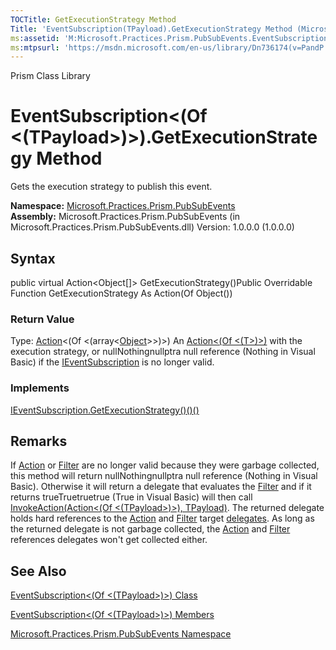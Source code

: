 ```yaml
---
TOCTitle: GetExecutionStrategy Method
Title: 'EventSubscription(TPayload).GetExecutionStrategy Method (Microsoft.Practices.Prism.PubSubEvents)'
ms:assetid: 'M:Microsoft.Practices.Prism.PubSubEvents.EventSubscription\`1.GetExecutionStrategy'
ms:mtpsurl: 'https://msdn.microsoft.com/en-us/library/Dn736174(v=PandP.50)'
---
```


Prism Class Library

EventSubscription&lt;(Of &lt;(TPayload&gt;)&gt;).GetExecutionStrategy Method
================================================================================

Gets the execution strategy to publish this event.

**Namespace:** [Microsoft.Practices.Prism.PubSubEvents](https://msdn.microsoft.com/n:microsoft.practices.prism.pubsubevents)
**Assembly:** Microsoft.Practices.Prism.PubSubEvents (in Microsoft.Practices.Prism.PubSubEvents.dll) Version: 1.0.0.0 (1.0.0.0)

## Syntax


<span id="syntaxToggle"></span>public virtual Action&lt;Object[]&gt; GetExecutionStrategy()Public Overridable Function GetExecutionStrategy As Action(Of Object())
### Return Value

Type: [Action](http://msdn2.microsoft.com/en-us/library/018hxwa8)&lt;(Of &lt;(array&lt;[Object](http://msdn2.microsoft.com/en-us/library/e5kfa45b)&gt;&gt;)&gt;)
An [Action&lt;(Of &lt;(T&gt;)&gt;)](http://msdn2.microsoft.com/en-us/library/018hxwa8) with the execution strategy, or nullNothingnullptra null reference (Nothing in Visual Basic) if the [IEventSubscription](https://msdn.microsoft.com/t:microsoft.practices.prism.pubsubevents.ieventsubscription) is no longer valid.
### Implements

[IEventSubscription.GetExecutionStrategy()()()](https://msdn.microsoft.com/m:microsoft.practices.prism.pubsubevents.ieventsubscription.getexecutionstrategy)

Remarks
-------

<span id="remarksToggle"></span> If [Action](https://msdn.microsoft.com/p:microsoft.practices.prism.pubsubevents.eventsubscription%601.action) or [Filter](https://msdn.microsoft.com/p:microsoft.practices.prism.pubsubevents.eventsubscription%601.filter) are no longer valid because they were garbage collected, this method will return nullNothingnullptra null reference (Nothing in Visual Basic). Otherwise it will return a delegate that evaluates the [Filter](https://msdn.microsoft.com/p:microsoft.practices.prism.pubsubevents.eventsubscription%601.filter) and if it returns trueTruetruetrue (True in Visual Basic) will then call [InvokeAction(Action&lt;(Of &lt;(TPayload&gt;)&gt;), TPayload)](https://msdn.microsoft.com/m:microsoft.practices.prism.pubsubevents.eventsubscription%601.invokeaction(system.action%7b%600%7d%2c%600)). The returned delegate holds hard references to the [Action](https://msdn.microsoft.com/p:microsoft.practices.prism.pubsubevents.eventsubscription%601.action) and [Filter](https://msdn.microsoft.com/p:microsoft.practices.prism.pubsubevents.eventsubscription%601.filter) target [delegates](http://msdn2.microsoft.com/en-us/library/y22acf51). As long as the returned delegate is not garbage collected, the [Action](https://msdn.microsoft.com/p:microsoft.practices.prism.pubsubevents.eventsubscription%601.action) and [Filter](https://msdn.microsoft.com/p:microsoft.practices.prism.pubsubevents.eventsubscription%601.filter) references delegates won't get collected either.

See Also
--------


[EventSubscription&lt;(Of &lt;(TPayload&gt;)&gt;) Class](https://msdn.microsoft.com/t:microsoft.practices.prism.pubsubevents.eventsubscription%601)

[EventSubscription&lt;(Of &lt;(TPayload&gt;)&gt;) Members](https://msdn.microsoft.com/allmembers.t:microsoft.practices.prism.pubsubevents.eventsubscription%601)

[Microsoft.Practices.Prism.PubSubEvents Namespace](https://msdn.microsoft.com/n:microsoft.practices.prism.pubsubevents)
